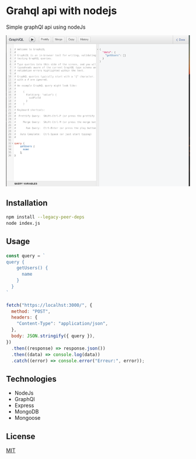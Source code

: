 # Grahql api with nodejs

Simple graphQl api using nodeJs

![alt text](image.png)

## Installation

```bash
npm install --legacy-peer-deps
node index.js
```

## Usage

```javascript
const query = `
query {
    getUsers() {
      name
    }
  }
`

fetch("https://localhst:3000/", {
  method: "POST",
  headers: {
    "Content-Type": "application/json",
  },
  body: JSON.stringify({ query }),
})
  .then((response) => response.json())
  .then((data) => console.log(data))
  .catch((error) => console.error("Erreur:", error));
```

## Technologies

- NodeJs
- GraphQl
- Express
- MongoDB
- Mongoose

## License

[MIT](https://choosealicense.com/licenses/mit/)
